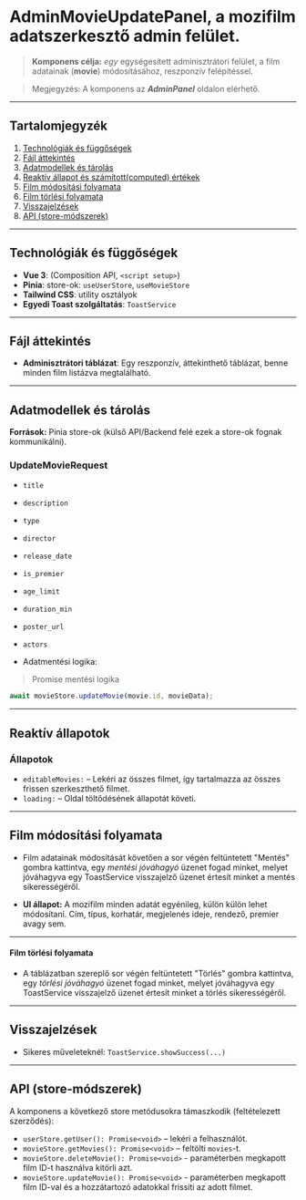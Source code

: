 # AdminMovieUpdatePanel, a mozifilm adatszerkesztő admin felület.

> **Komponens célja:** *egy* egységesített adminisztrátori felület, a film adatainak (**movie**) módosításához, reszponzív felépítéssel.

> Megjegyzés: A komponens az ***AdminPanel*** oldalon elérhető.
---

## Tartalomjegyzék

1. [Technológiák és függőségek](#technológiák-és-függőségek)
2. [Fájl áttekintés](#fájl-áttekintés)
3. [Adatmodellek és tárolás](#adatmodellek-és-tárolás)
4. [Reaktív állapot és számított(computed) értékek](#reaktív-állapot-és-számítottcomputed-értékek)
5. [Film módosítási folyamata](#film-módosítási-folyamata)
6. [Film törlési folyamata](#film-törlési-folyamata)
7. [Visszajelzések](#visszajelzések)
8. [API (store-módszerek)](#api-store-módszerek)

---

## Technológiák és függőségek
* **Vue 3**: (Composition API, `<script setup>`)
* **Pinia**: store-ok: `useUserStore`, `useMovieStore`
* **Tailwind CSS**: utility osztályok
* **Egyedi Toast szolgáltatás**: `ToastService`

---

## Fájl áttekintés

- **Adminisztrátori táblázat**: Egy reszponzív, áttekinthető táblázat, benne minden film listázva megtalálható.

---

## Adatmodellek és tárolás

**Források:** Pinia store-ok (külső API/Backend felé ezek a store-ok fognak kommunikálni).

### UpdateMovieRequest
* `title`
* `description`
* `type`
* `director`
* `release_date`
* `is_premier`
* `age_limit`
* `duration_min`
* `poster_url`
* `actors`

* Adatmentési logika:
> Promise mentési logika
```js
await movieStore.updateMovie(movie.id, movieData);
```

---

## Reaktív állapotok
### Állapotok
* `editableMovies:` – Lekéri az összes filmet, így tartalmazza az összes frissen szerkeszthető filmet.
* `loading:` – Oldal töltődésének állapotát követi.

---

## Film módosítási folyamata

* Film adatainak módosítását követően a sor végén feltüntetett "Mentés" gombra kattintva, egy *mentési jóváhagyó* üzenet fogad minket, melyet jóváhagyva egy ToastService visszajelző üzenet értesít minket a mentés sikerességéről. 

* **UI állapot:** A mozifilm minden adatát egyénileg, külön külön lehet módosítani. Cím, típus, korhatár, megjelenés ideje, rendező, premier avagy sem.

---

#### Film törlési folyamata

* A táblázatban szereplő sor végén feltüntetett "Törlés" gombra kattintva, egy *törlési jóváhagyó* üzenet fogad minket, melyet jóváhagyva egy ToastService visszajelző üzenet értesít minket a törlés sikerességéről. 

---

## Visszajelzések

* Sikeres műveleteknél: `ToastService.showSuccess(...)`

---

## API (store-módszerek)

A komponens a következő store metódusokra támaszkodik (feltételezett szerződés):

* `userStore.getUser(): Promise<void>` – lekéri a felhasználót.
* `movieStore.getMovies(): Promise<void>` – feltölti `movies`-t.
* `movieStore.deleteMovie(): Promise<void>` - paraméterben megkapott film ID-t használva kitörli azt.
* `movieStore.updateMovie(): Promise<void>` - paraméterben megkapott film ID-val és a hozzátartozó adatokkal frissíti az adott filmet.